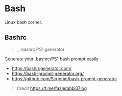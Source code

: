 # Bash

Linux bash corner.

## Bashrc

>_ .bashrc PS1 generator

Generate your .bashrc/PS1 bash prompt easily

- <https://bashrcgenerator.com/>
- <https://bash-prompt-generator.org/>
- <https://github.com/Scriptim/bash-prompt-generator>

> Credit <https://t.me/fazlerabbi37log>
